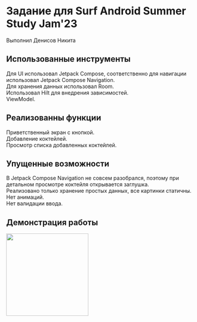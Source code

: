# Задание для Surf Android Summer Study Jam'23
Выполнил Денисов Никита
## Использованные инструменты
Для UI использовал Jetpack Compose, соответственно для навигации использовал Jetpack Compose Navigation.<br>
Для хранения данных использовал Room.<br>
Использовал Hilt для внедрения зависимостей.<br>
ViewModel.

## Реализованны функции
Приветственный экран с кнопкой.<br>
Добавление коктейлей.<br>
Просмотр списка добавленных коктейлей.<br>

## Упущенные возможности
В Jetpack Compose Navigation не совсем разобрался, поэтому при детальном просмотре коктейля открывается заглушка.<br>
Реализовано только хранение простых данных, все картинки статичны.<br>
Нет анимаций.<br>
Нет валидации ввода.<br>

## Демонстрация работы
<img src="https://github.com/SollWar/My_Cocktails/blob/master/demo.gif" width="220">

